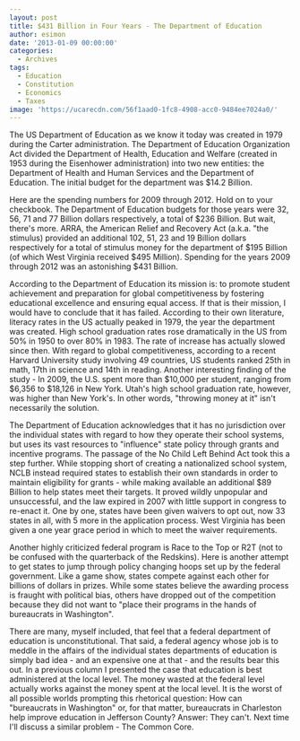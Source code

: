 ```yaml
---
layout: post
title: $431 Billion in Four Years - The Department of Education
author: esimon
date: '2013-01-09 00:00:00'
categories:
  - Archives
tags:
  - Education
  - Constitution
  - Economics
  - Taxes
image: 'https://ucarecdn.com/56f1aad0-1fc8-4908-acc0-9484ee7024a0/'
---
```

The US Department of Education as we know it today was created in 1979 during the Carter administration. The Department of Education Organization Act divided the Department of Health, Education and Welfare (created in 1953 during the Eisenhower administration) into two new entities: the Department of Health and Human Services and the Department of Education. The initial budget for the department was $14.2 Billion. 

Here are the spending numbers for 2009 through 2012. Hold on to your checkbook. The Department of Education budgets for those years were 32, 56, 71 and 77 Billion dollars respectively, a total of $236 Billion. But wait, there's more. ARRA, the American Relief and Recovery Act (a.k.a. "the stimulus) provided an additional 102, 51, 23 and 19 Billion dollars respectively for a total of stimulus money for the department of $195 Billion (of which West Virginia received $495 Million). Spending for the years 2009 through 2012 was an astonishing $431 Billion. 

According to the Department of Education its mission is: to promote student achievement and preparation for global competitiveness by fostering educational excellence and ensuring equal access. If that is their mission, I would have to conclude that it has failed. According to their own literature, literacy rates in the US actually peaked in 1979, the year the department was created. High school graduation rates rose dramatically in the US from 50% in 1950 to over 80% in 1983. The rate of increase has actually slowed since then. With regard to global competitiveness, according to a recent Harvard University study involving 49 countries, US students ranked 25th in math, 17th in science and 14th in reading. Another interesting finding of the study - In 2009, the U.S. spent more than $10,000 per student, ranging from $6,356 to $18,126 in New York. Utah's high school graduation rate, however, was higher than New York's. In other words, "throwing money at it" isn't necessarily the solution. 

The Department of Education acknowledges that it has no jurisdiction over the individual states with regard to how they operate their school systems, but uses its vast resources to "influence" state policy through grants and incentive programs. The passage of the No Child Left Behind Act took this a step further. While stopping short of creating a nationalized school system, NCLB instead required states to establish their own standards in order to maintain eligibility for grants - while making available an additional $89 Billion to help states meet their targets. It proved wildly unpopular and unsuccessful, and the law expired in 2007 with little support in congress to re-enact it. One by one, states have been given waivers to opt out, now 33 states in all, with 5 more in the application process. West Virginia has been given a one year grace period in which to meet the waiver requirements. 

Another highly criticized federal program is Race to the Top or R2T (not to be confused with the quarterback of the Redskins). Here is another attempt to get states to jump through policy changing hoops set up by the federal government. Like a game show, states compete against each other for billions of dollars in prizes. While some states believe the awarding process is fraught with political bias, others have dropped out of the competition because they did not want to "place their programs in the hands of bureaucrats in Washington". 

There are many, myself included, that feel that a federal department of education is unconstitutional. That said, a federal agency whose job is to meddle in the affairs of the individual states departments of education is simply bad idea - and an expensive one at that - and the results bear this out. In a previous column I presented the case that education is best administered at the local level. The money wasted at the federal level actually works against the money spent at the local level. It is the worst of all possible worlds prompting this rhetorical question: How can "bureaucrats in Washington" or, for that matter, bureaucrats in Charleston help improve education in Jefferson County? Answer: They can't. Next time I'll discuss a similar problem - The Common Core. 

